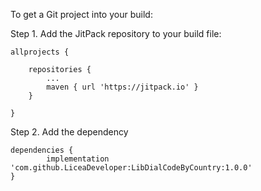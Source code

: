 To get a Git project into your build:

Step 1. Add the JitPack repository to your build file:


	allprojects {

		repositories {
			...
			maven { url 'https://jitpack.io' }
		}
		
	}

  
Step 2. Add the dependency
  
	dependencies {
	        implementation 'com.github.LiceaDeveloper:LibDialCodeByCountry:1.0.0'
	}
